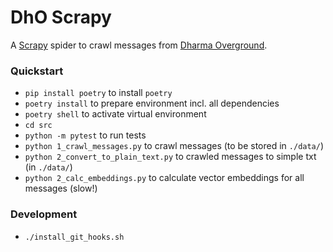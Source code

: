 # DhO Scrapy

A [Scrapy](https://scrapy.org/) spider to crawl messages from 
[Dharma Overground](https://www.dharmaoverground.org/).

### Quickstart

- `pip install poetry` to install `poetry`
- `poetry install` to prepare environment incl. all dependencies
- `poetry shell` to activate virtual environment
- `cd src`
- `python -m pytest` to run tests
- `python 1_crawl_messages.py` to crawl messages (to be stored in `./data/`)
- `python 2_convert_to_plain_text.py` to crawled messages to simple txt (in `./data/`)
- `python 2_calc_embeddings.py` to calculate vector embeddings for all messages (slow!)


### Development

- `./install_git_hooks.sh`
